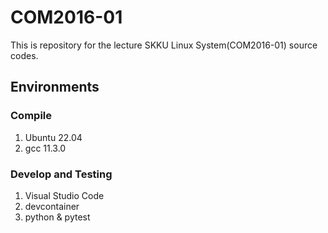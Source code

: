 # COM2016-01

This is repository for the lecture SKKU Linux System(COM2016-01) source codes.

## Environments

### Compile

1. Ubuntu 22.04
2. gcc 11.3.0

### Develop and Testing

1. Visual Studio Code
2. devcontainer
3. python & pytest
